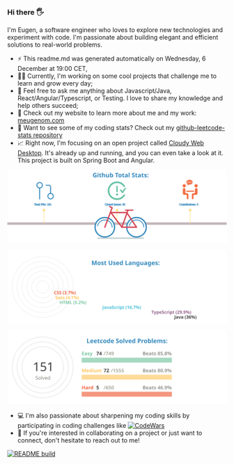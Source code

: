 ### Hi there 🖐

I'm Eugen, a software engineer who loves to explore new technologies and experiment with code. I'm passionate about building elegant and efficient solutions to real-world problems.

- ⚡  This readme.md was generated automatically on Wednesday, 6 December at 19:00 CET,
- 👨‍💼 Currently, I'm  working on some cool projects that challenge me to learn and grow every day;
- 💬 Feel free to ask me anything about Javascript/Java, React/Angular/Typescript, or Testing. I love to share my knowledge and help others succeed;
- 📀 Check out my website to learn more about me and my work: [meugenom.com](https://meugenom.com)
- 💾 Want to see some of my coding stats? Check out my [github-leetcode-stats repository](https://github.com/meugenom/github-leetcode-stats)
- 📈 Right now, I'm focusing on an open project called [Cloudy Web Desktop](https://github.com/meugenom/cloudydesk). It's already up and running, and you can even take a look at it. This project is built on Spring Boot and Angular.

![chart-bar](/assets/github-total-bicycle.svg)

![chart-bar](/assets/github-languages-sledge.svg)

![chart-bar](/assets/leetcode-total-info-circle.svg)

- 💻 I'm also passionate about sharpening my coding skills by participating in coding challenges like [![CodeWars](https://www.codewars.com/users/meugenom/badges/small?theme=light)](https://www.codewars.com/users/meugenom)
- 🚀 If you're interested in collaborating on a project or just want to connect, don't hesitate to reach out to me!

[![README build](https://github.com/meugenom/meugenom/actions/workflows/main.yaml/badge.svg)](https://github.com/meugenom/meugenom/actions/workflows/main.yaml)
